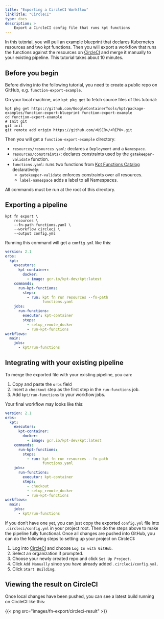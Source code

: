 ```yaml
---
title: "Exporting a CircleCI Workflow"
linkTitle: "CircleCI"
type: docs
description: >
    Export a CircleCI config file that runs kpt functions
---
```


In this tutorial, you will pull an example blueprint that declares Kubernetes resources and two kpt functions. Then you will export a workflow that runs the functions against the resources on [CircleCI](https://circleci.com/) and merge it manually to your existing pipeline. This tutorial takes about 10 minutes.

## Before you begin

Before diving into the following tutorial, you need to create a public repo on GitHub, e.g. `function-export-example`.

On your local machine, use `kpt pkg get` to fetch source files of this tutorial:

```shell script
kpt pkg get https://github.com/GoogleContainerTools/kpt/package-examples/function-export-blueprint function-export-example
cd function-export-example
# Init git
git init
git remote add origin https://github.com/<USER>/<REPO>.git
```

Then you will get a `function-export-example` directory:
- `resources/resources.yaml`: declares a `Deployment` and a `Namespace`.
- `resources/constraints/`: declares constraints used by the `gatekeeper-validate` function.
- `functions.yaml`: runs two functions from [Kpt Functions Catalog](../../catalog) declaratively:
  - `gatekeeper-validate` enforces constraints over all resources.
  - `label-namespace` adds a label to all Namespaces.

All commands must be run at the root of this directory.

## Exporting a pipeline

```shell script
kpt fn export \
    resources \
    --fn-path functions.yaml \
    --workflow circleci \
    --output config.yml
```

Running this command will get a `config.yml` like this:

```yaml
version: 2.1
orbs:
  kpt:
    executors:
      kpt-container:
        docker:
          - image: gcr.io/kpt-dev/kpt:latest
    commands:
      run-kpt-functions:
        steps:
          - run: kpt fn run resources --fn-path 
                 functions.yaml
    jobs:
      run-functions:
        executor: kpt-container
        steps:
          - setup_remote_docker
          - run-kpt-functions
workflows:
  main:
    jobs:
      - kpt/run-functions
```

## Integrating with your existing pipeline

To merge the exported file with your existing pipeline, you can:

1.  Copy and paste the `orbs` field
1.  Insert a `checkout` step as the first step in the `run-functions` job.
1.  Add `kpt/run-functions` to your workflow jobs.

Your final workflow may looks like this:

```yaml
version: 2.1
orbs:
  kpt:
    executors:
      kpt-container:
        docker:
          - image: gcr.io/kpt-dev/kpt:latest
    commands:
      run-kpt-functions:
        steps:
          - run: kpt fn run resources --fn-path 
                 functions.yaml
    jobs:
      run-functions:
        executor: kpt-container
        steps:
          - checkout
          - setup_remote_docker
          - run-kpt-functions
workflows:
  main:
    jobs:
      - kpt/run-functions
```

If you don’t have one yet, you can just copy the exported `config.yml` file into `.circleci/config.yml` in your project root. Then do the steps above to make the pipeline fully functional. Once all changes are pushed into GitHub, you can do the following steps to setting up your project on CircleCI:

1.  Log into [CircleCI](https://circleci.com/) and choose `Log In with GitHub`.
1.  Select an organization if prompted.
1.  Choose your newly created repo and click `Set Up Project`.
1.  Click `Add Manually` since you have already added `.circleci/config.yml`.
1.  Click `Start Building`.

## Viewing the result on CircleCI

Once local changes have been pushed, you can see a latest build running on CircleCI like this:

{{< png src="images/fn-export/circleci-result" >}}
